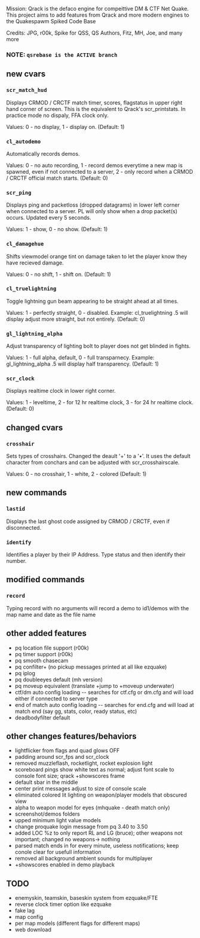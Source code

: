 Mission: 
Qrack is the defaco engine for compeittive DM & CTF Net Quake. This project aims to add features from Qrack and more modern engines to the Quakespawm Spiked Code Base

Credits:
JPG, r00k, Spike for QSS, QS Authors, Fitz, MH, Joe, and many more

### NOTE: `qsrebase is the ACTIVE branch`

## new cvars

### `scr_match_hud`

Displays CRMOD / CRCTF match timer, scores, flagstatus in upper right hand corner of screen. This is the equivalent to Qrack's scr_printstats. In practice mode no dispaly, FFA clock only. 

Values: 0 - no display, 1 - display on. (Default: 1)

### `cl_autodemo`

Automatically records demos.   

Values: 0 - no auto recording, 1 - record demos everytime a new map is spawned, even if not connected to a server, 2 - only record when a CRMOD / CRCTF official match starts.
(Default: 0)

### `scr_ping`

Displays ping and packetloss (dropped datagrams) in lower left corner when connected to a server. PL will only show when a drop packet(s) occurs. Updated every 5 seconds. 

Values: 1 - show, 0 - no show. 
(Default: 1)

### `cl_damagehue`

Shifts viewmodel orange tint on damage taken to let the player know they have recieved damage. 

Values: 0 - no shift, 1 - shift on. 
(Default: 1)

### `cl_truelightning`

Toggle lightning gun beam appearing to be straight ahead at all times.

Values: 1 - perfectly straight, 0 - disabled. Example: cl_truelightning .5 will display adjust more straight, but not entirely. 
(Default: 0)

### `gl_lightning_alpha`

Adjust transparency of lighting bolt to player does not get blinded in fights.

Values: 1 - full alpha, default, 0 - full transparnecy. Example: gl_lightning_alpha .5 will display half transparency. 
(Default: 1)

### `scr_clock`

Displays realtime clock in lower right corner.

Values: 1 - leveltime, 2 - for 12 hr realtime clock, 3 - for 24 hr realtime clock.
(Default: 0)

## changed cvars

### `crosshair`

Sets types of crosshairs. Changed the deault '+' to a '•'. It uses the default character from conchars and can be adjusted with scr_crosshairscale. 

Values: 0 - no crosshair, 1 - white, 2 - colored
(Default: 1)

## new commands

### `lastid`

Displays the last ghost code assigned by CRMOD / CRCTF, even if disconnected. 

### `identify`

Identifies a player by their IP Address. Type status and then identify their number.  

## modified commands

### `record`

Typing record with no arguments will record a demo to id1/demos with the map name and date as the file name

## other added features

* pq location file support (r00k)
* pq timer support (r00k)
* pq smooth chasecam
* pq confilter+ (no pickup messages printed at all like ezquake)
* pq iplog
* pq doubleeyes default (mh version)
* pq moveup equivalent (translate +jump to +moveup underwater)
* ctf/dm auto config loading -- searches for ctf.cfg or dm.cfg and will load either if connected to server type
* end of match auto config loading -- searches for end.cfg and will load at match end (say gg, stats, color, ready status, etc)
* deadbodyfilter default

## other changes features/behaviors

* lightflicker from flags and quad glows OFF
* padding around scr_fps and scr_clock
* removed muzzleflash, rocketlight, rocket explosion light
* scoreboard pings show white text as normal; adjust font scale to console font size;  qrack +showscores frame
* default sbar in the middle
* center print messages adjust to size of console scale
* eliminated colored lit lighting on weapon/player models that obscured view
* alpha to weapon model for eyes (mhquake - death match only)
* screenshot/demos folders
* upped minimum light value models
* change proquake login message from pq 3.40 to 3.50
* added LOC %z to only report RL and LG (bruce); other weapons not important; changed no weapons-> nothing
* parsed match ends in for every minute, useless notifications; keep conole clear for usefull information
* removed all background ambient sounds for multiplayer
* +showscores enabled in demo playback

## TODO

* enemyskin, teamskin, baseskin system from ezquake/FTE
* reverse clock timer option like ezquake
* fake lag
* map config
* per map models (different flags for different maps)
* web download
